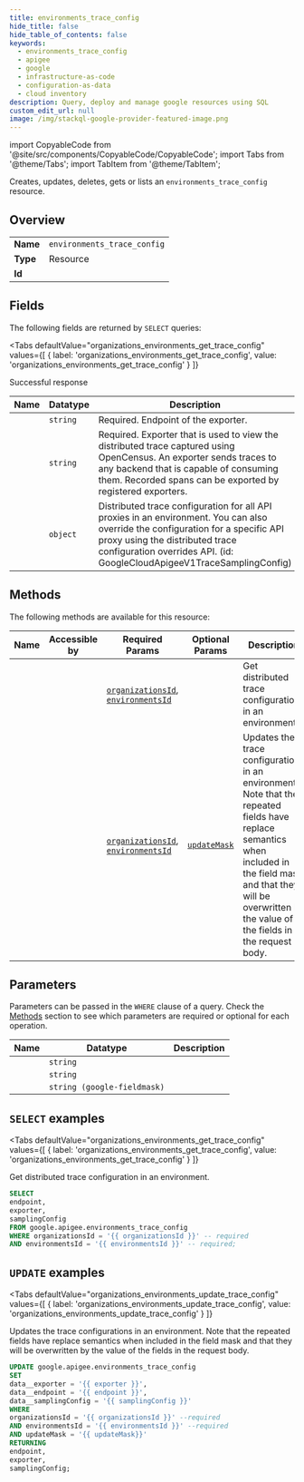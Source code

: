 ```yaml
--- 
title: environments_trace_config
hide_title: false
hide_table_of_contents: false
keywords:
  - environments_trace_config
  - apigee
  - google
  - infrastructure-as-code
  - configuration-as-data
  - cloud inventory
description: Query, deploy and manage google resources using SQL
custom_edit_url: null
image: /img/stackql-google-provider-featured-image.png
---
```


import CopyableCode from '@site/src/components/CopyableCode/CopyableCode';
import Tabs from '@theme/Tabs';
import TabItem from '@theme/TabItem';

Creates, updates, deletes, gets or lists an <code>environments_trace_config</code> resource.

## Overview
<table><tbody>
<tr><td><b>Name</b></td><td><code>environments_trace_config</code></td></tr>
<tr><td><b>Type</b></td><td>Resource</td></tr>
<tr><td><b>Id</b></td><td><CopyableCode code="google.apigee.environments_trace_config" /></td></tr>
</tbody></table>

## Fields

The following fields are returned by `SELECT` queries:

<Tabs
    defaultValue="organizations_environments_get_trace_config"
    values={[
        { label: 'organizations_environments_get_trace_config', value: 'organizations_environments_get_trace_config' }
    ]}
>
<TabItem value="organizations_environments_get_trace_config">

Successful response

<table>
<thead>
    <tr>
    <th>Name</th>
    <th>Datatype</th>
    <th>Description</th>
    </tr>
</thead>
<tbody>
<tr>
    <td><CopyableCode code="endpoint" /></td>
    <td><code>string</code></td>
    <td>Required. Endpoint of the exporter.</td>
</tr>
<tr>
    <td><CopyableCode code="exporter" /></td>
    <td><code>string</code></td>
    <td>Required. Exporter that is used to view the distributed trace captured using OpenCensus. An exporter sends traces to any backend that is capable of consuming them. Recorded spans can be exported by registered exporters.</td>
</tr>
<tr>
    <td><CopyableCode code="samplingConfig" /></td>
    <td><code>object</code></td>
    <td>Distributed trace configuration for all API proxies in an environment. You can also override the configuration for a specific API proxy using the distributed trace configuration overrides API. (id: GoogleCloudApigeeV1TraceSamplingConfig)</td>
</tr>
</tbody>
</table>
</TabItem>
</Tabs>

## Methods

The following methods are available for this resource:

<table>
<thead>
    <tr>
    <th>Name</th>
    <th>Accessible by</th>
    <th>Required Params</th>
    <th>Optional Params</th>
    <th>Description</th>
    </tr>
</thead>
<tbody>
<tr>
    <td><a href="#organizations_environments_get_trace_config"><CopyableCode code="organizations_environments_get_trace_config" /></a></td>
    <td><CopyableCode code="select" /></td>
    <td><a href="#parameter-organizationsId"><code>organizationsId</code></a>, <a href="#parameter-environmentsId"><code>environmentsId</code></a></td>
    <td></td>
    <td>Get distributed trace configuration in an environment.</td>
</tr>
<tr>
    <td><a href="#organizations_environments_update_trace_config"><CopyableCode code="organizations_environments_update_trace_config" /></a></td>
    <td><CopyableCode code="update" /></td>
    <td><a href="#parameter-organizationsId"><code>organizationsId</code></a>, <a href="#parameter-environmentsId"><code>environmentsId</code></a></td>
    <td><a href="#parameter-updateMask"><code>updateMask</code></a></td>
    <td>Updates the trace configurations in an environment. Note that the repeated fields have replace semantics when included in the field mask and that they will be overwritten by the value of the fields in the request body.</td>
</tr>
</tbody>
</table>

## Parameters

Parameters can be passed in the `WHERE` clause of a query. Check the [Methods](#methods) section to see which parameters are required or optional for each operation.

<table>
<thead>
    <tr>
    <th>Name</th>
    <th>Datatype</th>
    <th>Description</th>
    </tr>
</thead>
<tbody>
<tr id="parameter-environmentsId">
    <td><CopyableCode code="environmentsId" /></td>
    <td><code>string</code></td>
    <td></td>
</tr>
<tr id="parameter-organizationsId">
    <td><CopyableCode code="organizationsId" /></td>
    <td><code>string</code></td>
    <td></td>
</tr>
<tr id="parameter-updateMask">
    <td><CopyableCode code="updateMask" /></td>
    <td><code>string (google-fieldmask)</code></td>
    <td></td>
</tr>
</tbody>
</table>

## `SELECT` examples

<Tabs
    defaultValue="organizations_environments_get_trace_config"
    values={[
        { label: 'organizations_environments_get_trace_config', value: 'organizations_environments_get_trace_config' }
    ]}
>
<TabItem value="organizations_environments_get_trace_config">

Get distributed trace configuration in an environment.

```sql
SELECT
endpoint,
exporter,
samplingConfig
FROM google.apigee.environments_trace_config
WHERE organizationsId = '{{ organizationsId }}' -- required
AND environmentsId = '{{ environmentsId }}' -- required;
```
</TabItem>
</Tabs>


## `UPDATE` examples

<Tabs
    defaultValue="organizations_environments_update_trace_config"
    values={[
        { label: 'organizations_environments_update_trace_config', value: 'organizations_environments_update_trace_config' }
    ]}
>
<TabItem value="organizations_environments_update_trace_config">

Updates the trace configurations in an environment. Note that the repeated fields have replace semantics when included in the field mask and that they will be overwritten by the value of the fields in the request body.

```sql
UPDATE google.apigee.environments_trace_config
SET 
data__exporter = '{{ exporter }}',
data__endpoint = '{{ endpoint }}',
data__samplingConfig = '{{ samplingConfig }}'
WHERE 
organizationsId = '{{ organizationsId }}' --required
AND environmentsId = '{{ environmentsId }}' --required
AND updateMask = '{{ updateMask}}'
RETURNING
endpoint,
exporter,
samplingConfig;
```
</TabItem>
</Tabs>

